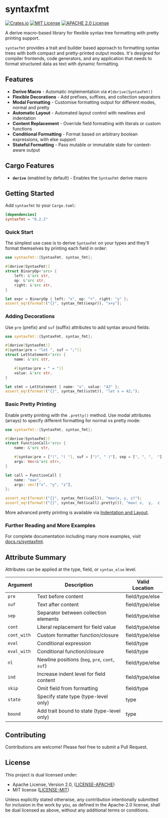 # syntaxfmt

[![Crates.io](https://img.shields.io/crates/d/syntaxfmt.svg)](https://crates.io/crates/syntaxfmt)
[![MIT License](https://img.shields.io/badge/license-MIT-brightgreen)](LICENSE-MIT)
[![APACHE 2.0 License](https://img.shields.io/badge/license-APACHE%202.0-brightgreen)](LICENSE-APACHE)

A derive macro-based library for flexible syntax tree formatting with pretty printing support.

`syntaxfmt` provides a trait and builder based approach to formatting syntax trees with both compact and pretty-printed output modes. It's designed for compiler frontends, code generators, and any application that needs to format structured data as text with dynamic formatting.

## Features

- **Derive Macro** - Automatic implementation via `#[derive(SyntaxFmt)]`
- **Flexible Decorations** - Add prefixes, suffixes, and collection separators
- **Modal Formatting** - Customise formatting output for different modes, normal and pretty
- **Automatic Layout** - Automated layout control with newlines and indentation
- **Content Replacement** - Override field formatting with literals or custom functions
- **Conditional Formatting** - Format based on arbitrary boolean expressions, with else support
- **Stateful Formatting** - Pass mutable or immutable state for context-aware output

## Cargo Features

- **`derive`** (enabled by default) - Enables the `SyntaxFmt` derive macro

## Getting Started

Add `syntaxfmt` to your `Cargo.toml`:

```toml
[dependencies]
syntaxfmt = "0.2.2"
```

### Quick Start

The simplest use case is to derive `SyntaxFmt` on your types and they'll format themselves by printing each field in order:

```rust
use syntaxfmt::{SyntaxFmt, syntax_fmt};

#[derive(SyntaxFmt)]
struct BinaryOp<'src> {
    left: &'src str,
    op: &'src str,
    right: &'src str,
}

let expr = BinaryOp { left: "x", op: "+", right: "y" };
assert_eq!(format!("{}", syntax_fmt(&expr)), "x+y");
```

### Adding Decorations

Use `pre` (prefix) and `suf` (suffix) attributes to add syntax around fields:

```rust
use syntaxfmt::{SyntaxFmt, syntax_fmt};

#[derive(SyntaxFmt)]
#[syntax(pre = "let ", suf = ";")]
struct LetStatement<'src> {
    name: &'src str,

    #[syntax(pre = " = ")]
    value: &'src str,
}

let stmt = LetStatement { name: "x", value: "42" };
assert_eq!(format!("{}", syntax_fmt(&stmt)), "let x = 42;");
```

### Basic Pretty Printing

Enable pretty printing with the `.pretty()` method. Use modal attributes (arrays) to specify different formatting for normal vs pretty mode:

```rust
use syntaxfmt::{SyntaxFmt, syntax_fmt};

#[derive(SyntaxFmt)]
struct FunctionCall<'src> {
    name: &'src str,

    #[syntax(pre = ["(", "( "], suf = [")", " )"], sep = [", ", ",  "])]
    args: Vec<&'src str>,
}

let call = FunctionCall {
    name: "max",
    args: vec!["x", "y", "z"],
};

assert_eq!(format!("{}", syntax_fmt(&call)), "max(x, y, z)");
assert_eq!(format!("{}", syntax_fmt(&call).pretty()), "max( x,  y,  z )");
```

More advanced pretty printing is available via [Indentation and Layout](https://docs.rs/syntaxfmt/latest/syntaxfmt/#indentation-and-layout).

### Further Reading and More Examples

For complete documentation including many more examples, visit [docs.rs/syntaxfmt](https://docs.rs/syntaxfmt).

## Attribute Summary

Attributes can be applied at the type, field, or `syntax_else` level.

| Argument | Description | Valid Location |
|----------|-------------|----------------|
| `pre` | Text before content | field/type/else |
| `suf` | Text after content | field/type/else |
| `sep` | Separator between collection elements | field/type/else |
| `cont` | Literal replacement for field value | field/type/else |
| `cont_with` | Custom formatter function/closure | field/type/else |
| `eval` | Conditional expression | field/type |
| `eval_with` | Conditional function/closure | field/type |
| `nl` | Newline positions (`beg`, `pre`, `cont`, `suf`) | field/type/else |
| `ind` | Increase indent level for field content | field/type/else |
| `skip` | Omit field from formatting | field/type |
| `state` | Specify state type (type-level only) | type |
| `bound` | Add trait bound to state (type-level only) | type |

## Contributing

Contributions are welcome! Please feel free to submit a Pull Request.

## License

This project is dual licensed under:

- Apache License, Version 2.0, ([LICENSE-APACHE](LICENSE-APACHE))
- MIT license ([LICENSE-MIT](LICENSE-MIT))

Unless explicitly stated otherwise, any contribution intentionally submitted for inclusion in the work by you, as defined in the Apache-2.0 license, shall be dual licensed as above, without any additional terms or conditions.
